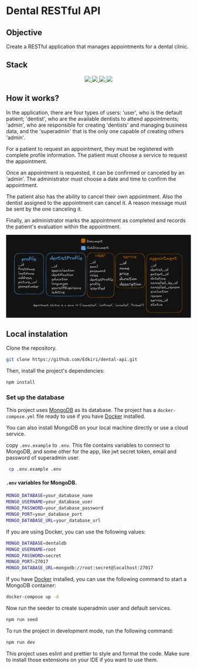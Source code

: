 # Dental RESTful API


## Objective
Create a RESTful application that manages appointments for a dental clinic.
## Stack
<div align="center">
<a href="https://www.mongodb.com/">
    <img src= "https://img.shields.io/badge/MongoDB-%234ea94b.svg?style=for-the-badge&logo=mongodb&logoColor=white"/>
</a>
<a href="https://www.expressjs.com/">
    <img src= "https://img.shields.io/badge/express.js-%23404d59.svg?style=for-the-badge&logo=express&logoColor=%2361DAFB"/>
</a>
<a href="https://nodejs.org/es/">
    <img src= "https://img.shields.io/badge/node.js-026E00?style=for-the-badge&logo=node.js&logoColor=white"/>
</a>
<a href="https://developer.mozilla.org/es/docs/Web/JavaScript">
    <img src= "https://img.shields.io/badge/javascipt-EFD81D?style=for-the-badge&logo=javascript&logoColor=black"/>
</a>
 </div>

## How it works?
In the application, there are four types of users: 'user', who is the default patient; 'dentist', who are the available dentists to attend appointments; 'admin', who are responsible for creating 'dentists' and managing business data, and the 'superadmin' that is the only one capable of creating others 'admin'.

For a patient to request an appointment, they must be registered with complete profile information. The patient must choose a service to request the appointment.

Once an appointment is requested, it can be confirmed or canceled by an 'admin'. The administrator must choose a date and time to confirm the appointment.

The patient also has the ability to cancel their own appointment. Also the dentist assigned to the appointment can cancel it. A reason message must be sent by the one canceling it. 

Finally, an administrator marks the appointment as completed and records the patient's evaluation within the appointment.

![db documents](images/dental-api-documents.png)

## Local instalation
Clone the repository.
```bash
git clone https://github.com/Edkiri/dental-api.git
```
Then, install the project's dependencies:
```bash
npm install
```
### Set up the database
This project uses [MongoDB](https://account.mongodb.com/) as its database.
The project has a `docker-compose.yml` file ready to use if you have [Docker](https://www.docker.com/) installed.

You can also install MongoDB on your local machine directly or use a cloud service.

copy `.env.example` to `.env`. This file contains variables to connect to MongoDB, and some other for the app, like jwt secret token, email and password of superadmin user. 

```bash
 cp .env.example .env
```


#### `.env` variables for MongoDB.

```bash
MONGO_DATABASE=your_database_nane
MONGO_USERNAME=your_database_user
MONGO_PASSWORD=your_database_password
MONGO_PORT=your_database_port
MONGO_DATABASE_URL=your_database_url
```

If you are using Docker, you can use the following values:

```bash
MONGO_DATABASE=dentaldb
MONGO_USERNAME=root
MONGO_PASSWORD=secret
MONGO_PORT=27017
MONGO_DATABASE_URL=mongodb://root:secret@localhost:27017
```


If you have [Docker](https://www.docker.com/) installed, you can use the following command to start a MongoDB container:

```bash
docker-compose up -d
```

Now run the seeder to create superadmin user and default services.

```bash
npm run seed
```
To run the project in development mode, run the following command:

```bash
npm run dev
```

This project uses eslint and prettier to style and format the code. Make sure to install those extensions on your IDE if you want to use them.